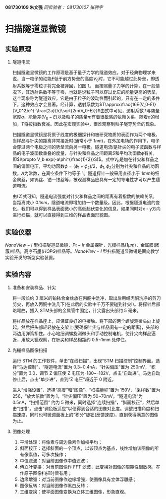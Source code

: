 **081730109 朱文强**
*同实验者： 081730107 张骋宇*

# 扫描隧道显微镜

## 实验原理

1. 隧道电流

    扫描隧道显微镜的工作原理是基于量子力学的隧道效应。对于经典物理学来说，当一粒子的动能$E$低于前方势垒的高度$V_0$时，它不可能越过此势垒，即透射系数等于零粒子将完全被弹回，如图 1。 而按照量子力学的计算，在一般情况下，其透射系数不等于零，也就是说粒子可以穿过比它的能量更高的势垒，这个现象称为隧道效应。它是由于粒子的波动性而引起的，只有在一定的条件下，这种效应才会显著。经计算，透射系数为$T\approx\frac{16E(V_0-E)}{V_0^2}e^{-\frac{2a}{h}\sqrt{2m(V_0-E)}}$由式中可见，透射系数$T$与势垒宽度$a$、能量差$(V_0-E)$以及粒子的质量$m$有着很敏感的依赖关系，随着$a$的增加，$T$将按指数衰减。因此在宏观实验中，很难观察到粒子隧穿势垒的现象。

    扫描隧道显微镜是将原子线度的极细探针和被研究物质的表面作为两个电极，当样品与针尖的距离非常接近时(通常小于 $1nm$)，在外加电场的作用下，电子会穿过两个电极之间的势垒流向另一电极。隧道电流$I$是针尖的电子波函数与样品的电子波函数重叠的度量，与针尖和样品之间距离$S$和平均功函数$\phi$有关，即$I\propto V_b exp(-a\phi^{\frac{1}{2}}S)$。式中$V_b$是加在针尖和样品之间的偏置电压，平均功函数$\phi = (\phi_1+\phi_2)/2$，$\phi_1,\phi_2$分别为针尖和样品的功函数，$A$为常数，在真空条件下约等于 1。隧道探针一般采用直径小于 $1mm$的细金属丝，如钨丝、铂—铱丝等，被观测样品应具有一定的导电性才可以产生隧道电流。

    由(2)式可知，隧道电流强度对针尖和样品之间的距离有着指数的依赖关系，当距离减小 $0.1nm$，隧道电流即增加约一个数量级。因此，根据隧道电流的变化，我们可以得到样品表面微小的高低起伏变化的信息，如果同时对x - y方向进行扫描，就可以直接得到三维的样品表面形貌图。

## 实验仪器

$NanoView-I$ 型扫描隧道显微镜，$Pt-Ir$ 金属探针，光栅样品($1 μ m$)，金属膜(团簇)样品，高序石墨($HOPG$)样品等。$NanoView-I$ 型扫描隧道显微镜是面向教学实验开发的新型实验装置。

## 实验内容

1. 准备和安装样品、针尖

    将一段长约 3 厘米的铂铱合金丝放在丙酮中洗净，取出后用经丙酮洗净的剪刀剪尖，再放入丙酮中洗几下(在此后的实验中千万不要碰到针尖!)。将探针后部略弯曲，插入 STM头部的金属管中固定，针尖露出头部约 5 毫米。

    将样品放在样品座上，应保证良好的电接触。将下部的两个螺旋测微头向上旋起，然后把头部轻轻放在支架上(要确保针尖与样品间有一定的距离)，头部的两边用弹簧扣住。小心地细调螺旋测微头和手动控制电机，使针尖向样品逼近，用放大镜观察，在针尖和样品相距约 0.5~1mm 处停住。

2. 光栅样品图像扫描

    运行 STM 的工作软件，单击“在线扫描”，出现“STM 扫描控制”控制界面。选择“马达控制”，“隧道电流”置为 0.3~0.4nA，“针尖偏压”置为 250mV，“积分”置为 3.0，调节 Z 偏压使 Z 电压为-180~-182V，点击“自动进”。马达自动停止后，点击“单步进”，直到“Z 电压”趋近于 0 附近。

    进入“增强设置”，选择“高度”和“图像”。“扫描量程”置为 150V，“采样数”置为 256，“放大倍数”置为 1，“针尖偏压”置为 50~70mV，“隧道电流”为 0.5nA，“扫描范围” 约为 5 微米，同时选择“连续扫描”，“斜面校正”，然后单击“扫描”。点击“调色板适应”以便得到合适的图像对比度。调整扫描角度和扫描速度，同时也可微调面板上的“积分”旋钮(反馈速度)，直到获得满意的图像为止。

3. 图像处理

    1. 平滑处理：将像素与周边像素作加权平均；
    2. 斜面校正：选择斜面的一个顶点，以该顶点为基点，线性增加该图像的所有像素值，可多次操作；
    3. 中值滤波：对当前图像作中值滤波；
    4. 傅立叶变换：对当前图像作 FFT 滤波，此变换对图像的周期性很敏感，在作原子图像扫描时很有用；
    5. 边缘增强：对当前图像作边缘增强，使图像具有立体浮雕感；
    6. 图像反转：对当前图像作黑白反转；
    7. 三维变换：使平面图像变换为立体三维图像，形象直观。
   
   


